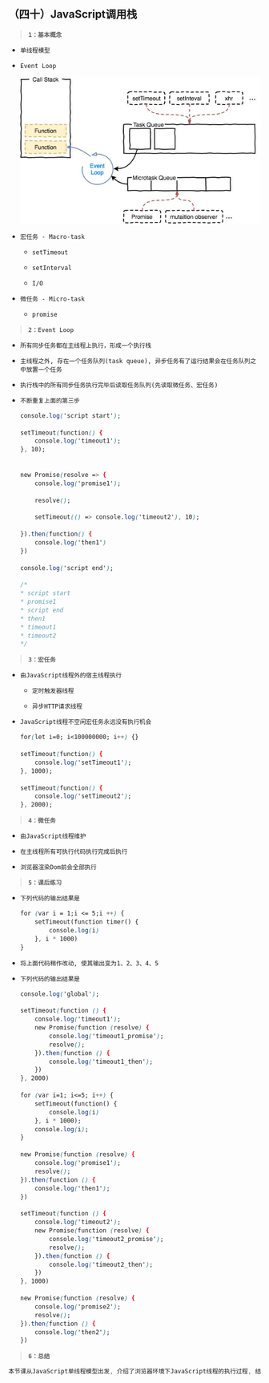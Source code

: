 ##  （四十）JavaScript调用栈

> **`1：基本概念`**
- `单线程模型`

- `Event Loop`

    ![image](./eventloop.png)

- `宏任务 - Macro-task`
    - `setTimeout`

    - `setInterval`

    - `I/O`
- `微任务 - Micro-task`

     - `promise`

> **`2：Event Loop`**

- `所有同步任务都在主线程上执行，形成一个执行栈`

- `主线程之外, 存在一个任务队列(task queue), 异步任务有了运行结果会在任务队列之中放置一个任务`

- `执行栈中的所有同步任务执行完毕后读取任务队列(先读取微任务、宏任务)`

- `不断重复上面的第三步`

    ```css
    console.log('script start');

    setTimeout(function() {
        console.log('timeout1');
    }, 10);


    new Promise(resolve => {
        console.log('promise1');

        resolve();

        setTimeout(() => console.log('timeout2'), 10);

    }).then(function() {
        console.log('then1')
    })

    console.log('script end');

    /*
    * script start
    * promise1
    * script end
    * then1
    * timeout1
    * timeout2
    */
    ```

> **`3：宏任务`**
- `由JavaScript线程外的宿主线程执行`
    - `定时触发器线程`

    - `异步HTTP请求线程`

- `JavaScript线程不空闲宏任务永远没有执行机会`
    ```css
    for(let i=0; i<100000000; i++) {}

    setTimeout(function() {
        console.log('setTimeout1');
    }, 1000);

    setTimeout(function() {
        console.log('setTimeout2');
    }, 2000);
    ```

> **`4：微任务`**
- `由JavaScript线程维护`

- `在主线程所有可执行代码执行完成后执行`

- `浏览器渲染Dom前会全部执行`

> **`5：课后练习`**
- `下列代码的输出结果是`
    ```css
    for (var i = 1;i <= 5;i ++) {
        setTimeout(function timer() {
            console.log(i)
        }, i * 1000)
    }
    ```
- `将上面代码稍作改动, 使其输出变为1、2、3、4、5`

- `下列代码的输出结果是`
    ```css
    console.log('global');

    setTimeout(function () {
        console.log('timeout1');
        new Promise(function (resolve) {
            console.log('timeout1_promise');
            resolve();
        }).then(function () {
            console.log('timeout1_then');
        })
    }, 2000)

    for (var i=1; i<=5; i++) {
        setTimeout(function() {
            console.log(i)
        }, i * 1000);
        console.log(i);
    }

    new Promise(function (resolve) {
        console.log('promise1');
        resolve();
    }).then(function () {
        console.log('then1');
    })

    setTimeout(function () {
        console.log('timeout2');
        new Promise(function (resolve) {
            console.log('timeout2_promise');
            resolve();
        }).then(function () {
            console.log('timeout2_then');
        })
    }, 1000)

    new Promise(function (resolve) {
        console.log('promise2');
        resolve();
    }).then(function () {
        console.log('then2');
    })
    ```


> **`6：总结`**
```css
本节课从JavaScript单线程模型出发, 介绍了浏览器环境下JavaScript线程的执行过程, 结合具体例子介绍了宏任务与微任务结合的执行过程
```
